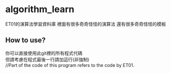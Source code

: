 # algorithm_learn
ET01的演算法學習資料庫
裡面有很多奇奇怪怪的演算法
還有很多奇奇怪怪的模板
## How to use?
你可以直接使用此git裡的所有程式代碼\
但請考慮在程式最後一行請加這行(非強制)\
//Part of the code of this program refers to the code by ET01.
